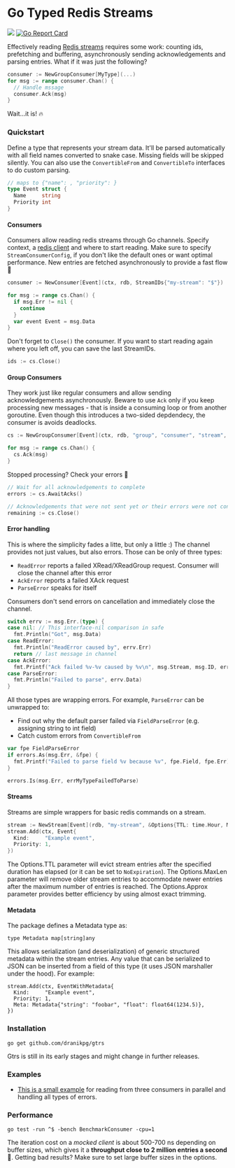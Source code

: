 # Go Typed Redis Streams

<a href="https://pkg.go.dev/github.com/dranikpg/gtrs"><img src="https://godoc.org/github.com/dranikpg/gtrs?status.svg" /></a>
[![Go Report Card](https://goreportcard.com/badge/github.com/dranikpg/gtrs)](https://goreportcard.com/report/github.com/dranikpg/gtrs)

Effectively reading [Redis streams](https://redis.io/docs/manual/data-types/streams/) requires some work: counting ids, prefetching and buffering, asynchronously sending acknowledgements and parsing entries. What if it was just the following?

```go
consumer := NewGroupConsumer[MyType](...)
for msg := range consumer.Chan() {
  // Handle mssage
  consumer.Ack(msg)
}
```

Wait...it is! 🔥

### Quickstart

Define a type that represents your stream data. It'll be parsed automatically with all field names converted to snake case. Missing fields will be skipped silently. You can also use the `ConvertibleFrom` and `ConvertibleTo` interfaces to do custom parsing.

```go
// maps to {"name": , "priority": }
type Event struct {
  Name     string
  Priority int
}
```

#### Consumers

Consumers allow reading redis streams through Go channels. Specify context, a [redis client](https://github.com/go-redis/redis) and where to start reading. Make sure to specify `StreamConsumerConfig`, if you don't like the default ones or want optimal performance. New entries are fetched asynchronously to provide a fast flow 🚂

```go
consumer := NewConsumer[Event](ctx, rdb, StreamIDs{"my-stream": "$"})

for msg := range cs.Chan() {
  if msg.Err != nil {
    continue
  }
  var event Event = msg.Data
}
```

Don't forget to `Close()` the consumer. If you want to start reading again where you left off, you can save the last StreamIDs.
```go
ids := cs.Close()
```

#### Group Consumers

They work just like regular consumers and allow sending acknowledgements asynchronously. Beware to use `Ack` only if you keep processing new messages - that is inside a consuming loop or from another goroutine. Even though this introduces a two-sided depdendecy, the consumer is avoids deadlocks.

```go
cs := NewGroupConsumer[Event](ctx, rdb, "group", "consumer", "stream", ">")

for msg := range cs.Chan() {
  cs.Ack(msg)
}
```

Stopped processing? Check your errors 🔎
```go
// Wait for all acknowledgements to complete
errors := cs.AwaitAcks()

// Acknowledgements that were not sent yet or their errors were not consumed
remaining := cs.Close()
```

#### Error handling

This is where the simplicity fades a litte, but only a little :) The channel provides not just values, but also errors. Those can be only of three types:
- `ReadError` reports a failed XRead/XReadGroup request. Consumer will close the channel after this error
- `AckError` reports a failed XAck request
- `ParseError` speaks for itself

Consumers don't send errors on cancellation and immediately close the channel.

```go
switch errv := msg.Err.(type) {
case nil: // This interface-nil comparison in safe
  fmt.Println("Got", msg.Data)
case ReadError:
  fmt.Println("ReadError caused by", errv.Err)
  return // last message in channel
case AckError:
  fmt.Printf("Ack failed %v-%v caused by %v\n", msg.Stream, msg.ID, errv.Err)
case ParseError:
  fmt.Println("Failed to parse", errv.Data)
}
```

All those types are wrapping errors. For example, `ParseError` can be unwrapped to:
- Find out why the default parser failed via `FieldParseError` (e.g. assigning string to int field)
- Catch custom errors from `ConvertibleFrom`

```go
var fpe FieldParseError
if errors.As(msg.Err, &fpe) {
  fmt.Printf("Failed to parse field %v because %v", fpe.Field, fpe.Err)
}

errors.Is(msg.Err, errMyTypeFailedToParse)
```

#### Streams

Streams are simple wrappers for basic redis commands on a stream.

```go
stream := NewStream[Event](rdb, "my-stream", &Options{TTL: time.Hour, MaxLen: 1000, Approx: true})
stream.Add(ctx, Event{
  Kind:     "Example event",
  Priority: 1,
})
```
The Options.TTL parameter will evict stream entries after the specified duration has elapsed (or it can be set to `NoExpiration`).
The Options.MaxLen parameter will remove older stream entries to accommodate newer entries after the maximum number of entries is reached.
The Options.Approx parameter provides better efficiency by using almost exact trimming.
#### Metadata

The package defines a Metadata type as:
```
type Metadata map[string]any
```

This allows serialization (and deserialization) of generic structured metadata within the stream entries.
Any value that can be serialized to JSON can be inserted from a field of this type (it uses JSON marshaller under the hood).
For example:
```
stream.Add(ctx, EventWithMetadata{
  Kind:     "Example event",
  Priority: 1,
  Meta: Metadata{"string": "foobar", "float": float64(1234.5)},
})
```

### Installation

```
go get github.com/dranikpg/gtrs
```

Gtrs is still in its early stages and might change in further releases.

### Examples

* [This is a small example](https://github.com/dranikpg/gtrs-test) for reading from three consumers in parallel and handling all types of errors.

### Performance

```
go test -run ^$ -bench BenchmarkConsumer -cpu=1
```

The iteration cost on a _mocked client_ is about 500-700 ns depending on buffer sizes, which gives it a **throughput close to 2 million entries a second** 🚀. Getting bad results? Make sure to set large buffer sizes in the options.
